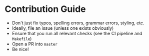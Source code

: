 # Contribution Guide #

 - Don't just fix typos, spelling errors, grammar errors, styling, etc.
 - Ideally, file an issue (unless one exists obviously)
 - Ensure that you run all relevant checks (see the CI pipeline and `Makefile`)
 - Open a PR into `master`
 - Be nice!

